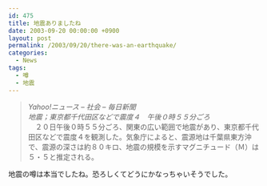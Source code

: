 ```yaml
---
id: 475
title: 地震ありましたね
date: 2003-09-20 00:00:00 +0900
layout: post
permalink: /2003/09/20/there-was-an-earthquake/
categories:
  - News
tags:
  - 噂
  - 地震
---
```

<blockquote cite="http://headlines.yahoo.co.jp/hl?a=20030920-00001054-mai-soci" title="Yahoo!ニュース - 社会 - 毎日新聞">
  <p>
    <cite>Yahoo!ニュース &#8211; 社会 &#8211; 毎日新聞<br /> 地震；東京都千代田区などで震度４　午後０時５５分ごろ</cite><br /> 　２０日午後０時５５分ごろ、関東の広い範囲で地震があり、東京都千代田区などで震度４を観測した。気象庁によると、震源地は千葉県東方沖で、震源の深さは約８０キロ、地震の規模を示すマグニチュード（Ｍ）は５・５と推定される。
  </p>
</blockquote>

地震の噂は本当でしたね。恐ろしくてどうにかなっちゃいそうでした。
